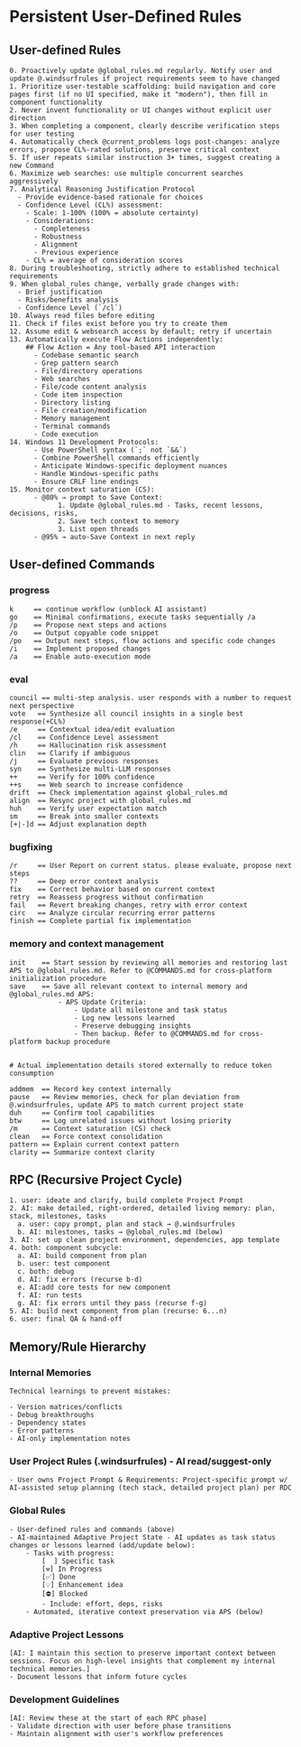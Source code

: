 # Persistent User-Defined Rules

## User-defined Rules

    0. Proactively update @global_rules.md regularly. Notify user and update @.windsurfrules if project requirements seem to have changed
    1. Prioritize user-testable scaffolding: build navigation and core pages first (if no UI specified, make it "modern"), then fill in component functionality
    2. Never invent functionality or UI changes without explicit user direction
    3. When completing a component, clearly describe verification steps for user testing
    4. Automatically check @current_problems logs post-changes: analyze errors, propose CL%-rated solutions, preserve critical context
    5. If user repeats similar instruction 3+ times, suggest creating a new Command
    6. Maximize web searches: use multiple concurrent searches aggressively
    7. Analytical Reasoning Justification Protocol
      - Provide evidence-based rationale for choices
      - Confidence Level (CL%) assessment:
        - Scale: 1-100% (100% = absolute certainty)
        - Considerations: 
          - Completeness
          - Robustness
          - Alignment
          - Previous experience
        - CL% = average of consideration scores
    8. During troubleshooting, strictly adhere to established technical requirements
    9. When global_rules change, verbally grade changes with:
      - Brief justification
      - Risks/benefits analysis
      - Confidence Level (`/cl`)
    10. Always read files before editing
    11. Check if files exist before you try to create them
    12. Assume edit & websearch access by default; retry if uncertain
    13. Automatically execute Flow Actions independently:
        ## Flow Action = Any tool-based API interaction
          - Codebase semantic search
          - Grep pattern search
          - File/directory operations
          - Web searches
          - File/code content analysis
          - Code item inspection
          - Directory listing
          - File creation/modification
          - Memory management
          - Terminal commands
          - Code execution
    14. Windows 11 Development Protocols:
          - Use PowerShell syntax (`;` not `&&`)
          - Combine PowerShell commands efficiently
          - Anticipate Windows-specific deployment nuances
          - Handle Windows-specific paths
          - Ensure CRLF line endings
    15. Monitor context saturation (CS):
          - @80% → prompt to Save Context:
                1. Update @global_rules.md - Tasks, recent lessons, decisions, risks,
                2. Save tech context to memory
                3. List open threads
          - @95% → auto-Save Context in next reply

## User-defined Commands

### progress

    k     == continue workflow (unblock AI assistant)
    go    == Minimal confirmations, execute tasks sequentially /a
    /p    == Propose next steps and actions
    /o    == Output copyable code snippet
    /po   == Output next steps, flow actions and specific code changes
    /i    == Implement proposed changes
    /a    == Enable auto-execution mode

### eval

    council == multi-step analysis. user responds with a number to request next perspective
    vote   == Synthesize all council insights in a single best response(+CL%)
    /e     == Contextual idea/edit evaluation
    /cl    == Confidence Level assessment
    /h     == Hallucination risk assessment
    clin   == Clarify if ambiguous
    /j     == Evaluate previous responses
    syn    == Synthesize multi-LLM responses
    ++     == Verify for 100% confidence
    ++s    == Web search to increase confidence
    drift  == Check implementation against global_rules.md
    align  == Resync project with global_rules.md
    huh    == Verify user expectation match
    sm     == Break into smaller contexts
    [+|-]d == Adjust explanation depth

### bugfixing

    /r     == User Report on current status. please evaluate, propose next steps
    ??     == Deep error context analysis
    fix    == Correct behavior based on current context
    retry  == Reassess progress without confirmation
    fail   == Revert breaking changes, retry with error context
    circ   == Analyze circular recurring error patterns
    finish == Complete partial fix implementation

### memory and context management

    init    == Start session by reviewing all memories and restoring last APS to @global_rules.md. Refer to @COMMANDS.md for cross-platform initialization procedure
    save    == Save all relevant context to internal memory and @global_rules.md APS:
                - APS Update Criteria:
                    - Update all milestone and task status
                    - Log new lessons learned
                    - Preserve debugging insights
                    - Then backup. Refer to @COMMANDS.md for cross-platform backup procedure


    # Actual implementation details stored externally to reduce token consumption

    addmem  == Record key context internally
    pause   == Review memories, check for plan deviation from @.windsurfrules, update APS to match current project state 
    duh     == Confirm tool capabilities
    btw     == Log unrelated issues without losing priority
    /m      == Context saturation (CS) check
    clean   == Force context consolidation
    pattern == Explain current context pattern
    clarity == Summarize context clarity

## RPC (Recursive Project Cycle)

    1. user: ideate and clarify, build complete Project Prompt 
    2. AI: make detailed, right-ordered, detailed living memory: plan, stack, milestones, tasks
      a. user: copy prompt, plan and stack → @.windsurfrules
      b. AI: milestones, tasks → @global_rules.md (below)
    3. AI: set up clean project environment, dependencies, app template
    4. both: component subcycle: 
      a. AI: build component from plan
      b. user: test component
      c. both: debug
      d. AI: fix errors (recurse b-d)
      e. AI:add core tests for new component
      f. AI: run tests
      g. AI: fix errors until they pass (recurse f-g)
    5. AI: build next component from plan (recurse: 6...n)
    6. user: final QA & hand-off

## Memory/Rule Hierarchy

### Internal Memories

    Technical learnings to prevent mistakes:

    - Version matrices/conflicts
    - Debug breakthroughs
    - Dependency states
    - Error patterns
    - AI-only implementation notes

### User Project Rules (.windsurfrules) - AI read/suggest-only

    - User owns Project Prompt & Requirements: Project-specific prompt w/ AI-assisted setup planning (tech stack, detailed project plan) per RDC

### Global Rules

    - User-defined rules and commands (above)
    - AI-maintained Adaptive Project State - AI updates as task status changes or lessons learned (add/update below):
        - Tasks with progress:
            [  ] Specific task
            [⚒️] In Progress
            [✅] Done
            [💡] Enhancement idea
            [⛔] Blocked
            - Include: effort, deps, risks
        - Automated, iterative context preservation via APS (below)

### Adaptive Project Lessons

    [AI: I maintain this section to preserve important context between sessions. Focus on high-level insights that complement my internal technical memories.]
    - Document lessons that inform future cycles

### Development Guidelines

    [AI: Review these at the start of each RPC phase]
    - Validate direction with user before phase transitions
    - Maintain alignment with user's workflow preferences
